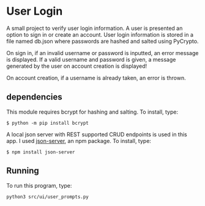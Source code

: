 # User Login
A small project to verify user login information. A user is presented an option to sign in or create an account.
User login information is stored in a file named db.json where passwords are hashed and salted using PyCrypto.

On sign in, if an invalid username or password is inputted, an error message is displayed. If a valid username and password is given, a message generated by the user on account creation is displayed!

On account creation, if a username is already taken, an error is thrown.

## dependencies
This module requires bcrypt for hashing and salting. To install, type:
```
$ python -m pip install bcrypt
```
A local json server with REST supported CRUD endpoints is used in this app. I used [json-server], an npm package. 
To install, type:
```
$ npm install json-server
```


## Running
To run this program, type:

```
python3 src/ui/user_prompts.py
```
[json-server]: https://www.npmjs.com/package/json-server
